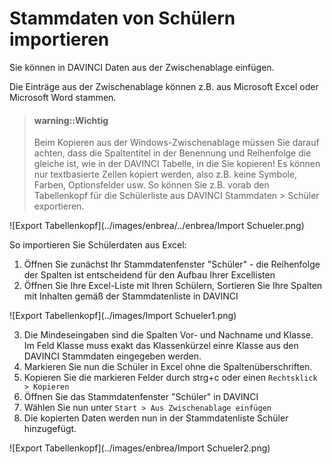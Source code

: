 # Stammdaten von Schülern importieren

Sie können in DAVINCI Daten aus der Zwischenablage einfügen.

Die Einträge aus der Zwischenablage können z.B. aus Microsoft Excel oder Microsoft Word stammen.

> #### warning::Wichtig
>
> Beim Kopieren aus der Windows-Zwischenablage müssen Sie darauf achten, dass die Spaltentitel in der Benennung und Reihenfolge die gleiche ist, wie in der DAVINCI Tabelle, in die Sie kopieren! Es können nur textbasierte Zellen kopiert werden, also z.B. keine Symbole, Farben, Optionsfelder usw. So können Sie z.B. vorab den Tabellenkopf für die Schülerliste aus DAVINCI Stammdaten > Schüler exportieren.

![Export Tabellenkopf](../images/enbrea/../enbrea/Import Schueler.png)

So importieren Sie Schülerdaten aus Excel:

1. Öffnen Sie zunächst Ihr Stammdatenfenster "Schüler" - die Reihenfolge der Spalten ist entscheidend für den Aufbau Ihrer Excellisten
2. Öffnen Sie Ihre Excel-Liste mit Ihren Schülern, Sortieren Sie Ihre Spalten mit Inhalten gemäß der Stammdatenliste in DAVINCI

![Export Tabellenkopf](../images/Import Schueler1.png)

3. Die Mindeseingaben sind die Spalten Vor- und Nachname und Klasse. Im Feld Klasse muss exakt das Klassenkürzel einre Klasse aus den DAVINCI Stammdaten eingegeben werden.
4. Markieren Sie nun die Schüler in Excel ohne die Spaltenüberschriften.
5. Kopieren Sie die markieren Felder durch strg+c oder einen ``Rechtsklick > Kopieren``
6. Öffnen Sie das Stammdatenfenster "Schüler" in DAVINCI
5. Wählen Sie nun unter ``Start > Aus Zwischenablage einfügen``
7. Die kopierten Daten werden nun in der Stammdatenliste Schüler hinzugefügt.

![Export Tabellenkopf](../images/enbrea/Import Schueler2.png)
